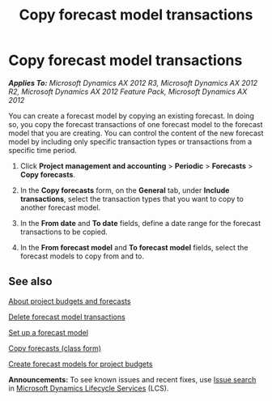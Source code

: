 ﻿---
title: Copy forecast model transactions
TOCTitle: Copy forecast model transactions
ms:assetid: 12256b40-c7b8-4b48-af4d-643452688151
ms:mtpsurl: https://technet.microsoft.com/en-us/library/Aa496577(v=AX.60)
ms:contentKeyID: 36056039
ms.date: 04/18/2014
mtps_version: v=AX.60
f1_keywords:
- copy
- forecast
- forecast model
- forecast transactions
---

# Copy forecast model transactions 


_**Applies To:** Microsoft Dynamics AX 2012 R3, Microsoft Dynamics AX 2012 R2, Microsoft Dynamics AX 2012 Feature Pack, Microsoft Dynamics AX 2012_

You can create a forecast model by copying an existing forecast. In doing so, you copy the forecast transactions of one forecast model to the forecast model that you are creating. You can control the content of the new forecast model by including only specific transaction types or transactions from a specific time period.

1.  Click **Project management and accounting** \> **Periodic** \> **Forecasts** \> **Copy forecasts**.

2.  In the **Copy forecasts** form, on the **General** tab, under **Include transactions**, select the transaction types that you want to copy to another forecast model.

3.  In the **From date** and **To date** fields, define a date range for the forecast transactions to be copied.

4.  In the **From forecast model** and **To forecast model** fields, select the forecast models to copy from and to.

## See also

[About project budgets and forecasts](about-project-budgets-and-forecasts.md)

[Delete forecast model transactions](delete-forecast-model-transactions.md)

[Set up a forecast model](set-up-a-forecast-model.md)

[Copy forecasts (class form)](https://technet.microsoft.com/en-us/library/aa634026\(v=ax.60\))

[Create forecast models for project budgets](create-forecast-models-for-project-budgets.md)

  
**Announcements:** To see known issues and recent fixes, use [Issue search](http://go.microsoft.com/fwlink/?linkid=389258) in [Microsoft Dynamics Lifecycle Services](http://go.microsoft.com/fwlink/?linkid=306505) (LCS).

